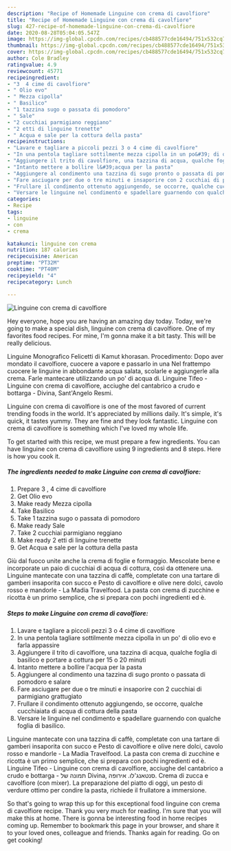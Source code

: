 ```yaml
---
description: "Recipe of Homemade Linguine con crema di cavolfiore"
title: "Recipe of Homemade Linguine con crema di cavolfiore"
slug: 427-recipe-of-homemade-linguine-con-crema-di-cavolfiore
date: 2020-08-28T05:04:05.547Z
image: https://img-global.cpcdn.com/recipes/cb488577cde16494/751x532cq70/linguine-con-crema-di-cavolfiore-recipe-main-photo.jpg
thumbnail: https://img-global.cpcdn.com/recipes/cb488577cde16494/751x532cq70/linguine-con-crema-di-cavolfiore-recipe-main-photo.jpg
cover: https://img-global.cpcdn.com/recipes/cb488577cde16494/751x532cq70/linguine-con-crema-di-cavolfiore-recipe-main-photo.jpg
author: Cole Bradley
ratingvalue: 4.9
reviewcount: 45771
recipeingredient:
- "3  4 cime di cavolfiore"
- " Olio evo"
- " Mezza cipolla"
- " Basilico"
- "1 tazzina sugo o passata di pomodoro"
- " Sale"
- "2 cucchiai parmigiano reggiano"
- "2 etti di linguine trenette"
- " Acqua e sale per la cottura della pasta"
recipeinstructions:
- "Lavare e tagliare a piccoli pezzi 3 o 4 cime di cavolfiore"
- "In una pentola tagliare sottilmente mezza cipolla in un po&#39; di olio evo e farla appassire"
- "Aggiungere il trito di cavolfiore, una tazzina di acqua, qualche foglia di basilico e portare a cottura per 15 o 20 minuti"
- "Intanto mettere a bollire l&#39;acqua per la pasta"
- "Aggiungere al condimento una tazzina di sugo pronto o passata di pomodoro e salare"
- "Fare asciugare per due o tre minuti e insaporire con 2 cucchiai di parmigiano grattugiato"
- "Frullare il condimento ottenuto aggiungendo, se occorre, qualche cucchiaiata di acqua di cottura della pasta"
- "Versare le linguine nel condimento e spadellare guarnendo con qualche foglia di basilico."
categories:
- Recipe
tags:
- linguine
- con
- crema

katakunci: linguine con crema 
nutrition: 187 calories
recipecuisine: American
preptime: "PT32M"
cooktime: "PT40M"
recipeyield: "4"
recipecategory: Lunch

---
```



![Linguine con crema di cavolfiore](https://img-global.cpcdn.com/recipes/cb488577cde16494/751x532cq70/linguine-con-crema-di-cavolfiore-recipe-main-photo.jpg)

Hey everyone, hope you are having an amazing day today. Today, we're going to make a special dish, linguine con crema di cavolfiore. One of my favorites food recipes. For mine, I'm gonna make it a bit tasty. This will be really delicious.

Linguine Monografico Felicetti di Kamut khorasan. Procedimento: Dopo aver mondato il cavolfiore, cuocere a vapore e passarlo in una Nel frattempo cuocere le linguine in abbondante acqua salata, scolarle e aggiungerle alla crema. Farle mantecare utilizzando un po&#39; di acqua di. Linguine Tifeo - Linguine con crema di cavolfiore, acciughe del cantabrico a crudo e bottarga - Divina, Sant&#39;Angelo Resmi.

Linguine con crema di cavolfiore is one of the most favored of current trending foods in the world. It's appreciated by millions daily. It's simple, it's quick, it tastes yummy. They are fine and they look fantastic. Linguine con crema di cavolfiore is something which I've loved my whole life.


To get started with this recipe, we must prepare a few ingredients. You can have linguine con crema di cavolfiore using 9 ingredients and 8 steps. Here is how you cook it.

<!--inarticleads1-->

##### The ingredients needed to make Linguine con crema di cavolfiore:

1. Prepare 3 , 4 cime di cavolfiore
1. Get  Olio evo
1. Make ready  Mezza cipolla
1. Take  Basilico
1. Take 1 tazzina sugo o passata di pomodoro
1. Make ready  Sale
1. Take 2 cucchiai parmigiano reggiano
1. Make ready 2 etti di linguine trenette
1. Get  Acqua e sale per la cottura della pasta


Giù dal fuoco unite anche la crema di foglie e formaggio. Mescolate bene e incorporate un paio di cucchiai di acqua di cottura, così da ottenere una. Linguine mantecate con una tazzina di caffè, completate con una tartare di gamberi insaporita con succo e Pesto di cavolfiore e olive nere dolci, cavolo rosso e mandorle - La Madia Travelfood. La pasta con crema di zucchine e ricotta è un primo semplice, che si prepara con pochi ingredienti ed è. 

<!--inarticleads2-->

##### Steps to make Linguine con crema di cavolfiore:

1. Lavare e tagliare a piccoli pezzi 3 o 4 cime di cavolfiore
1. In una pentola tagliare sottilmente mezza cipolla in un po&#39; di olio evo e farla appassire
1. Aggiungere il trito di cavolfiore, una tazzina di acqua, qualche foglia di basilico e portare a cottura per 15 o 20 minuti
1. Intanto mettere a bollire l&#39;acqua per la pasta
1. Aggiungere al condimento una tazzina di sugo pronto o passata di pomodoro e salare
1. Fare asciugare per due o tre minuti e insaporire con 2 cucchiai di parmigiano grattugiato
1. Frullare il condimento ottenuto aggiungendo, se occorre, qualche cucchiaiata di acqua di cottura della pasta
1. Versare le linguine nel condimento e spadellare guarnendo con qualche foglia di basilico.


Linguine mantecate con una tazzina di caffè, completate con una tartare di gamberi insaporita con succo e Pesto di cavolfiore e olive nere dolci, cavolo rosso e mandorle - La Madia Travelfood. La pasta con crema di zucchine e ricotta è un primo semplice, che si prepara con pochi ingredienti ed è. Linguine Tifeo - Linguine con crema di cavolfiore, acciughe del cantabrico a crudo e bottarga - תמונה של ‪Divina‬, סנטאנג&#39;לו. אירופה. Crema di zucca e cavolfiore (con mixer). La preparazione del piatto di oggi, un pesto di verdure ottimo per condire la pasta, richiede il frullatore a immersione. 

So that's going to wrap this up for this exceptional food linguine con crema di cavolfiore recipe. Thank you very much for reading. I'm sure that you will make this at home. There is gonna be interesting food in home recipes coming up. Remember to bookmark this page in your browser, and share it to your loved ones, colleague and friends. Thanks again for reading. Go on get cooking!
